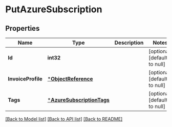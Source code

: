 # PutAzureSubscription

## Properties
Name | Type | Description | Notes
------------ | ------------- | ------------- | -------------
**Id** | **int32** |  | [optional] [default to null]
**InvoiceProfile** | [***ObjectReference**](ObjectReference.md) |  | [optional] [default to null]
**Tags** | [***AzureSubscriptionTags**](AzureSubscriptionTags.md) |  | [optional] [default to null]

[[Back to Model list]](../README.md#documentation-for-models) [[Back to API list]](../README.md#documentation-for-api-endpoints) [[Back to README]](../README.md)

